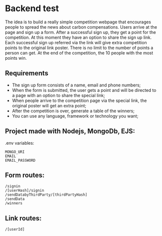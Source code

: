 # Backend test

The idea is to build a really simple competition webpage that encourages people to spread the news about carbon compensations. Users arrive at the page and sign up a form. After a successful sign up, they get a point for the competition. At this moment they have an option to share the sign up link. Each successful sign up referred via the link will give extra competition points to the original link poster. There is no limit to the number of points a person can get. At the end of the competition, the 10 people with the most points win.


## Requirements

* The sign up form consists of a name, email and phone numbers;
* When the form is submitted, the user gets a point and will be directed to a page with an option to share the special link;
* When people arrive to the competition page via the special link, the original poster will get an extra point;
* After the competition is over, generate a table of the winners;
* You can use any language, framework or technology you want;


## Project made with Nodejs, MongoDb, EJS:
.env variables:
```
MONGO_URI
EMAIL
EMAIL_PASSWORD
```

## Form routes: 
```
/signin
/[userHash]/signin
/sendDatabyThirdParty/[thirdPartyHash]
/sendData
/winners
```

## Link routes: 
```
/[userId]
```